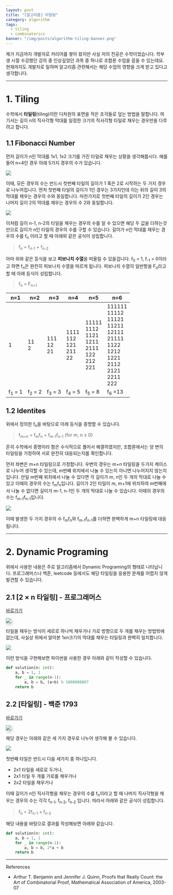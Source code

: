 ```yaml
---
layout: post
title: "[알고리즘] 타일링" 
category: algorithm
tags:
  - tiling
  - combinatorics
banner: "/img/posts/algorithm-tiling-banner.png"
---
```


제가 지금까지 개발자로 커리어를 쌓아 왔지만 사실 저의 전공은 수학이었습니다.
학부생 시절 수강했던 강의 중 인상깊었던 과목 중 하나로 조합론 수업을 꼽을 수 있는데요.
현재까지도 개발자로 일하며 알고리즘 관련해서는 해당 수업의 영향을 크게 받고 있다고 생각합니다.

---

# 1. Tiling

수학에서 **타일링**(tiling)이란 다차원의 표면을 작은 조각들로 덮는 방법을 말합니다. 
여기서는 길이 n의 직사각형 막대를 일정한 크기의 직사각형 타일로 채우는 경우만을 다루려고 합니다.

## 1.1 Fibonacci Number

먼저 길이가 n인 막대를 1x1, 1x2 크기를 가진 타일로 채우는 상황을 생각해봅시다.
예를 들어 n=4인 경우 아래 5가지 경우의 수가 있습니다.

<img src="/img/posts/algorithm-tiling-example.png" style="max-width:540px"/>

이때, 모든 경우의 수는 반드시 첫번째 타일의 길이가 1 혹은 2로 시작하는 두 가지 경우로 나누어집니다.
먼저 첫번째 타일의 길이가 1인 경우는 3가지인데 이는 뒤의 길이 3의 막대를 채우는 경우의 수와 동일합니다.
마찬가지로 첫번째 타일의 길이가 2인 경우는 나머지 길이 2의 막대를 채우는 경우의 수 2와 동일합니다.

<img src="/img/posts/algorithm-tiling-divide.png" style="max-width:540px"/>

이처럼 길이 n-1, n-2의 타일을 채우는 경우의 수를 알 수 있으면 해당 두 값을 더하는것 만으로 길이가 n인 타일의 경우의 수를 구할 수 있습니다.
길이가 n인 막대를 채우는 경우의 수를 f<sub>n</sub> 이라고 할 때 아래와 같은 공식이 성립합니다.

> f<sub>n</sub> = f<sub>n-1</sub> + f<sub>n-2</sub>

아마 위와 같은 등식을 보고 **피보나치 수열**을 떠올릴 수 있을겁니다.
f<sub>0</sub> = 1, f<sub>-1</sub> = 0이라고 하면 f<sub>n</sub>은 완전히 피보나치 수열을 따르게 됩니다.
피보나치 수열의 일반항을 F<sub>n</sub>라고 할 때 아래 등식이 성립합니다.

> f<sub>n</sub> = F<sub>n+1</sub>

| n=1 | n=2 | n=3 | n=4 | n=5 | n=6
|---|---|---|---|---|---
| 1 | 11<br>2 | 111<br>12<br>21 | 1111<br>112<br>121<br>211<br>22 | 11111<br>1112<br>1121<br>1211<br>2111<br>122<br>212<br>221 | 111111<br>11112<br>11121<br>11211<br>12111<br>21111<br>1122<br>1212<br>1221<br>2112<br>2121<br>2211<br>222
| f<sub>1</sub> = 1 | f<sub>2</sub> = 2 | f<sub>3</sub> = 3 | f<sub>4</sub> = 5 | f<sub>5</sub> = 8 | f<sub>6</sub > =13


## 1.2 Identites

위에서 정의한 f<sub>n</sub>을 바탕으로 아래 등식을 증명할 수 있습니다.

> f<sub>m+n</sub> = f<sub>m</sub>f<sub>n</sub> + f<sub>m-1</sub>f<sub>n-1</sub> (for m, n ≥ 0)

흔히 수학에서 증명이라 함은 수식적으로 풀어서 해결하였지만, 조합론에서는 양 변의 타일링을 가정하여 서로 완전히 대응되는지를 확인합니다.

먼저 좌변은 m+n 타일링으로 가정합니다.
우변의 경우는 m+n 타일링을 두가지 케이스로 나누어 생각할 수 있는데, m번째 위치에서 나눌 수 있는지 아니면 나누어지지 않는지 입니다.
만일 m번째 위치에서 나눌 수 있다면 각 길이가 m, n인 두 개의 막대로 나눌 수 있고 이때의 경우의 수는 f<sub>m</sub>f<sub>n</sub>입니다.
길이가 2인 타일이 m, m+1에 위치하여 m번째에서 나눌 수 없다면 길이가 m-1, n-1인 두 개의 막대로 나눌 수 있습니다. 이때의 경우의 수는 f<sub>m-1</sub>f<sub>n-1</sub>입니다.

<img src="/img/posts/algorithm-tiling-identities-mn.png" style="max-width:480px"/>

이때 발생한 두 가지 경우의 수 f<sub>m</sub>f<sub>n</sub>와 f<sub>m-1</sub>f<sub>n-1</sub>를 더하면 완벽하게 m+n 타일링에 대응됩니다.

---

# 2. Dynamic Programing

위에서 사용한 내용은 주로 알고리즘에서 Dynamic Programing의 형태로 나타납니다.
프로그래머스나 백준, leetcode 등에서도 해당 타일링을 응용한 문제를 어렵지 않게 발견할 수 있습니다.

## 2.1 [2 × n 타일링] - 프로그래머스

[바로가기](https://school.programmers.co.kr/learn/courses/30/lessons/12900)

<img src="/img/posts/algorithm-tiling-programers-tiling.png" style="max-width:660px; box-shadow: 3px 5px 10px #CCC"/>

타일을 채우는 방식이 세로로 하나씩 채우거나 가로 방향으로 두 개를 채우는 방법밖에 없는데, 사실상 위에서 알아본 1xn크기의 막대를 채우는 타일링과 완벽히 일치합니다.

<img src="/img/posts/algorithm-tiling-example-2n.png" style="max-width:540px"/>

이런 방식을 구현해보면 파이썬을 사용한 경우 아래와 같이 작성할 수 있습니다.

```python
def solution(n: int):
    a, b = 1, 1
    for _ in range(n-1):
        a, b = b, (a+b) % 1000000007
    return b
```

## 2.2 [타일링] - 백준 1793

[바로가기](https://www.acmicpc.net/problem/1793)

<img src="/img/posts/algorithm-tiling-baekjoon-1793.png" style="max-width:660px; box-shadow: 3px 5px 10px #CCC"/>

해당 경우는 아래와 같은 세 가지 경우로 나누어 생각해 볼 수 있습니다.

<img src="/img/posts/algorithm-tiling-example-2n-2.png" style="max-width:540px"/>

첫번째 타일은 반드시 다음 세가지 중 하나입니다.

- 2x1 타일을 세로로 두거나, 
- 2x1 타일 두 개를 가로롤 채우거나
- 2x2 타일을 채우거나

이때 길이가 n인 직사각형을 채우는 경우의 수를 f<sub>n</sub>이라고 할 때 나머지 직사각형을 채우는 경우의 수는 각각 f<sub>n-1</sub>, f<sub>n-2</sub>, f<sub>n-2</sub> 입니다.
따라서 아래와 같은 공식이 성립합니다.

> f<sub>n</sub> = 2f<sub>n-1</sub> + f<sub>n-2</sub>

해당 내용을 바탕으로 결과를 작성해보면 아래와 같습니다.

```python
def solution(n: int):
    a, b = 1, 1
    for _ in range(n-1):
        a, b = b, 2*a + b
    return b
```

---

References
- Arthur T. Benjamin and Jennifer J. Quinn, Proofs that Really Count: the Art of Combinatorial Proof, Mathematical Association of America, 2003-07
